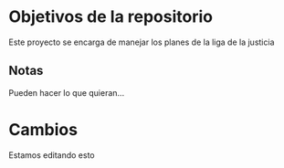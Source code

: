 # Objetivos de la repositorio

Este proyecto se encarga de manejar los planes de la liga de la justicia



## Notas
Pueden hacer lo que quieran...


# Cambios
Estamos editando esto
